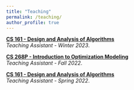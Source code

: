 ```yaml
---
title: "Teaching"
permalink: /teaching/
author_profile: true
---
```


<b>[CS 161 - Design and Analysis of Algorithms](https://www.ics.uci.edu/~mikes/)</b> <br> 
<i>Teaching Assistant - Winter 2023</i>.
<br>

<b>[CS 268P - Introduction to Optimization Modeling](https://catalogue.uci.edu/allcourses/compsci/)</b> <br>
<i>Teaching Assistant - Fall 2022</i>.
<br>

<b>[CS 161 - Design and Analysis of Algorithms](https://panageas.github.io/algo2022/)</b> <br> 
<i>Teaching Assistant - Spring 2022</i>.
<br>
